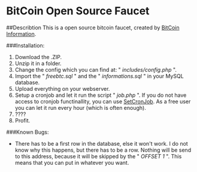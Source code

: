 # BitCoin Open Source Faucet

##Describtion
This is a open source bitcoin faucet, created by [BitCoin Information](http://bitcoininformation.appspot.com/faucet/).

###Installation:
1. Download the .ZIP.
2. Unzip it in a folder.
3. Change the config which you can find at: " *includes/config.php* ".
4. Import the " *freebtc.sql* " and the " *informations.sql* " in your MySQL database.
5. Upload everything on your webserver.
6. Setup a cronjob and let it run the script " *job.php* ". If you do not have access to cronjob functinallity, you can use [SetCronJob](https://www.setcronjob.com/). As a free user you can let it run every hour (which is often enough).
7. ????
8. Profit.

###Known Bugs:
- There has to be a first row in the database, else it won't work. I do not know why this happens, but there has to be a row. Nothing will be send to this address, because it will be skipped by the " *OFFSET 1* ". This means that you can put in whatever you want.
